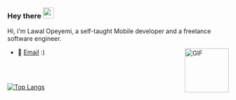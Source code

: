 ### Hey there <img src="https://media.giphy.com/media/hvRJCLFzcasrR4ia7z/giphy.gif" width="25px">

Hi, i'm Lawal Opeyemi, a self-taught Mobile developer and a freelance software engineer.

  <img align="right" alt="GIF" src="https://media.giphy.com/media/3o7WTQcjUp6JnP7s52/giphy.gif" width="100" height="100" />

- 💼 [Email](mailto:devlonoah@gmail.com) :)<a href="https://twitter.com/devlonoah">
  


<!-- - 💬 ask me about anything, i am happy to help;
<img align="left" alt="Opeyemi Noah | Twitter" width="22px" src="https://raw.githubusercontent.com/peterthehan/peterthehan/master/assets/twitter.svg" />
</a><a href="https://www.linkedin.com/in/onoah/"> -->
<!--   <img align="left" alt="Opeyemis's LinkedIN" width="22px" src="https://raw.githubusercontent.com/peterthehan/peterthehan/master/assets/linkedin.svg" /> -->
</a>
<br>
<br>
<!--
**Devlonoah/devlonoah** is a ✨ _special_ ✨ repository because its `README.md` (this file) appears on your GitHub profile.

Here are some ideas to get you started:

- 🔭 I’m currently working on ...
- 🌱 I’m currently learning ...
- 👯 I’m looking to collaborate on ...
- 🤔 I’m looking for help with ...
- 💬 Ask me about ...
- 📫 How to reach me: ...
- 😄 Pronouns: ...
- ⚡ Fun fact: ...
-->

<!-- [![Devlonoah's GitHub stats](https://github-readme-stats.vercel.app/api?username=devlonoah)](https://github.com/devlonoah/github-readme-stats)
 -->
<!-- ## Glad to see you here ![visitors](https://visitor-badge.glitch.me/badge?page_id=page.id)
 -->
<!-- <img height="180em" src="https://github-readme-stats.vercel.app/api?username=devlonoah&show_icons=true&border_color=16700d&&count_private=true&include_all_commits=true&theme=dark" />
 -->
[![Top Langs](https://github-readme-stats.vercel.app/api/top-langs/?username=devlonoah&theme=dark&border_color=16700d)](https://github.com/devlonoah/github-readme-stats)

<!-- 
[![Readme Card](https://github-readme-stats.vercel.app/api/pin/?username=devlonoah&repo=plant_app_UI&theme=dark&border_color=16700d)](https://github.com/Devlonoah/plant_app_UI)
[![Readme Card](https://github-readme-stats.vercel.app/api/pin/?username=devlonoah&repo=huawei_contest&theme=dark&border_color=16700d)](https://github.com/Devlonoah/huawei_contest)
[![Readme Card](https://github-readme-stats.vercel.app/api/pin/?username=devlonoah&repo=Foodor&theme=dark&border_color=16700d)](https://github.com/Devlonoah/Foodor)
[![Readme Card](https://github-readme-stats.vercel.app/api/pin/?username=devlonoah&repo=Timer_App&theme=dark&border_color=16700d)](https://github.com/Devlonoah/Timer_App)
[![Readme Card](https://github-readme-stats.vercel.app/api/pin/?username=devlonoah&repo=vrik_chatapp&theme=dark&border_color=16700d)](https://github.com/Devlonoah/vrik_chatapp)
[![Readme Card](https://github-readme-stats.vercel.app/api/pin/?username=devlonoah&repo=DropIt&theme=dark&border_color=16700d)](https://github.com/Devlonoah/DropIt)
[![Readme Card](https://github-readme-stats.vercel.app/api/pin/?username=devlonoah&repo=Weather-App&theme=dark&border_color=16700d)](https://github.com/Devlonoah/Weather-app) -->






